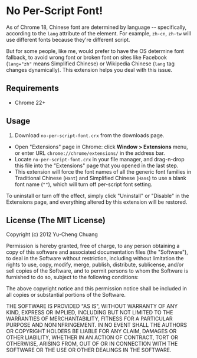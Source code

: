 # No Per-Script Font!

As of Chrome 18, Chinese font are determined by language -- specifically, according to the `lang` attribute of the element. For example, `zh-cn`, `zh-tw` will use different fonts because they're different script.

But for some people, like me, would prefer to have the OS determine font fallback, to avoid wrong font or broken font on sites like Facebook (`lang="zh"` means Simplified Chinese) or Wikipedia Chinese (`lang` tag changes dynamically). This extension helps you deal with this issue.

## Requirements

* Chrome 22+

## Usage

1. Download `no-per-script-font.crx` from the downloads page.
- Open "Extensions" page in Chrome: click **Window > Extensions** menu, or enter URL `chrome://chrome/extensions/` in the address bar.
- Locate `no-per-script-font.crx` in your file manager, and drag-n-drop this file into the "Extensions" page that you opened in the last step.
- This extension will force the font names of all the generic font families in Traditional Chinese (`Hant`) and Simplified Chinese (`Hans`) to use a blank font name (`""`), which will turn off per-script font setting.

To uninstall or turn off the effect, simply click "Uninstall" or "Disable" in the Extensions page, and everything altered by this extension will be restored.

## License (The MIT License)

Copyright (c) 2012 Yu-Cheng Chuang

Permission is hereby granted, free of charge, to any person obtaining a copy of this software and associated documentation files (the "Software"), to deal in the Software without restriction, including without limitation the rights to use, copy, modify, merge, publish, distribute, sublicense, and/or sell copies of the Software, and to permit persons to whom the Software is furnished to do so, subject to the following conditions:

The above copyright notice and this permission notice shall be included in all copies or substantial portions of the Software.

THE SOFTWARE IS PROVIDED "AS IS", WITHOUT WARRANTY OF ANY KIND, EXPRESS OR IMPLIED, INCLUDING BUT NOT LIMITED TO THE WARRANTIES OF MERCHANTABILITY, FITNESS FOR A PARTICULAR PURPOSE AND NONINFRINGEMENT. IN NO EVENT SHALL THE AUTHORS OR COPYRIGHT HOLDERS BE LIABLE FOR ANY CLAIM, DAMAGES OR OTHER LIABILITY, WHETHER IN AN ACTION OF CONTRACT, TORT OR OTHERWISE, ARISING FROM, OUT OF OR IN CONNECTION WITH THE SOFTWARE OR THE USE OR OTHER DEALINGS IN THE SOFTWARE.

